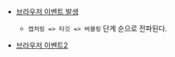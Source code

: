 - [브라우저 이벤트 발생](https://tangoo91.tistory.com/33)

  - `캡처링 => 타깃 => 버블링` 단계 순으로 전파된다.

- [브라우저 이벤트2](https://velog.io/@proshy/JS-%EB%B8%8C%EB%9D%BC%EC%9A%B0%EC%A0%80-%EA%B8%B0%EB%B3%B8-%EC%9D%B4%EB%B2%A4%ED%8A%B8%EC%99%80-%EB%B2%84%EB%B8%94%EB%A7%81-%EB%B0%A9%EC%A7%80)
